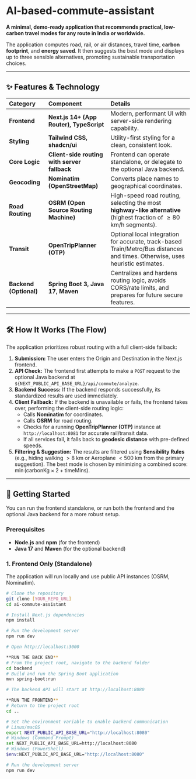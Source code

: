 # AI-based-commute-assistant

**A minimal, demo-ready application that recommends practical, low-carbon travel modes for any route in India or worldwide.**

The application computes road, rail, or air distances, travel time, **carbon footprint**, and **energy saved**. It then suggests the best mode and displays up to three sensible alternatives, promoting sustainable transportation choices.

---

## ✨ Features & Technology

| Category | Component | Details |
| :--- | :--- | :--- |
| **Frontend** | **Next.js 14+ (App Router), TypeScript** | Modern, performant UI with server-side rendering capability. |
| **Styling** | **Tailwind CSS, shadcn/ui** | Utility-first styling for a clean, consistent look. |
| **Core Logic** | **Client-side routing with server fallback** | Frontend can operate standalone, or delegate to the optional Java backend. |
| **Geocoding** | **Nominatim (OpenStreetMap)** | Converts place names to geographical coordinates. |
| **Road Routing** | **OSRM (Open Source Routing Machine)** | High-speed road routing, selecting the most **highway-like alternative** (highest fraction of $\ge 80 \text{ km/h}$ segments). |
| **Transit** | **OpenTripPlanner (OTP)** | Optional local integration for accurate, track-based Train/Metro/Bus distances and times. Otherwise, uses heuristic estimates. |
| **Backend (Optional)** | **Spring Boot 3, Java 17, Maven** | Centralizes and hardens routing logic, avoids CORS/rate limits, and prepares for future secure features. |

---

## 🛠️ How It Works (The Flow)

The application prioritizes robust routing with a full client-side fallback:

1.  **Submission:** The user enters the Origin and Destination in the Next.js frontend.
2.  **API Check:** The frontend first attempts to make a `POST` request to the optional Java backend at `${NEXT_PUBLIC_API_BASE_URL}/api/commute/analyze`.
3.  **Backend Success:** If the backend responds successfully, its standardized results are used immediately.
4.  **Client Fallback:** If the backend is unavailable or fails, the frontend takes over, performing the client-side routing logic:
    * Calls **Nominatim** for coordinates.
    * Calls **OSRM** for road routing.
    * Checks for a running **OpenTripPlanner (OTP)** instance at `http://localhost:8081` for accurate rail/transit data.
    * If all services fail, it falls back to **geodesic distance** with pre-defined speeds.
5.  **Filtering & Suggestion:** The results are filtered using **Sensibility Rules** (e.g., hiding walking $>8 \text{ km}$ or Aeroplane $<500 \text{ km}$ from the primary suggestion). The best mode is chosen by minimizing a combined score: $\min(\text{carbonKg} \times 2 + \text{timeMins})$.

---

## 🚀 Getting Started

You can run the frontend standalone, or run both the frontend and the optional Java backend for a more robust setup.

### Prerequisites

* **Node.js** and **npm** (for the frontend)
* **Java 17** and **Maven** (for the optional backend)

### 1. Frontend Only (Standalone)

The application will run locally and use public API instances (OSRM, Nominatim).

```bash
# Clone the repository
git clone [YOUR_REPO_URL]
cd ai-commute-assistant

# Install Next.js dependencies
npm install

# Run the development server
npm run dev

# Open http://localhost:3000

**RUN THE BACK END**
# From the project root, navigate to the backend folder
cd backend
# Build and run the Spring Boot application
mvn spring-boot:run

# The backend API will start at http://localhost:8080

**RUN THE FRONTEND**
# Return to the project root
cd ..

# Set the environment variable to enable backend communication
# Linux/macOS
export NEXT_PUBLIC_API_BASE_URL="http://localhost:8080"
# Windows (Command Prompt)
set NEXT_PUBLIC_API_BASE_URL=http://localhost:8080
# Windows (PowerShell)
$env:NEXT_PUBLIC_API_BASE_URL="http://localhost:8080"

# Run the development server
npm run dev

